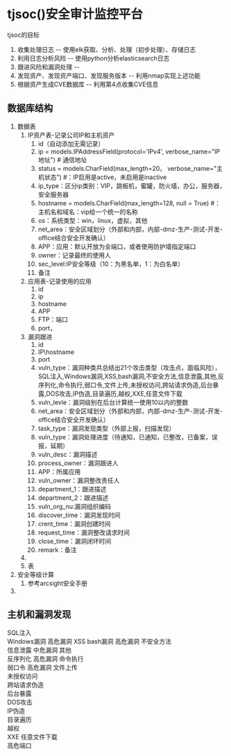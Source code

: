 # tjsoc()安全审计监控平台

tjsoc的目标

1. 收集处理日志 -- 使用elk获取、分析、处理（初步处理）、存储日志
2. 利用日志分析风险 -- 使用python分析elasticsearch日志
3. 跟进风险和漏洞处理 -- 
4. 发现资产、发现资产端口、发现服务版本 -- 利用nmap实现上述功能
5. 根据资产生成CVE数据库 -- 利用第4点收集CVE信息

## 数据库结构

1. 数据表
   1. IP资产表-记录公司IP和主机资产
      1. id（自动添加无需记录）
      2. ip = models.IPAddressField(protocol='IPv4', verbose_name="IP地址") # 通信地址
      3. status = models.CharField(max_length=20， verbose_name="主机状态") #：IP启用是active，未启用是inactive
      4. ip_type：区分ip类别：VIP，跳板机，蜜罐，防火墙，办公，服务器，安全服务器
      5. hostname = models.CharField(max_length=128, null = True) #：主机名和域名：vip给一个统一的名称
      6. os：系统类型：win，linux，虚拟，其他
      7. net_area：安全区域划分（外部和内部，内部-dmz-生产-测试-开发-office结合安全开发确认）
      8. APP：应用：默认开放为全端口，或者使用防护墙指定端口
      9. owner：记录最终的使用人
      10. sec_level:IP安全等级（10：为黑名单，1：为白名单）
      11. 备注
   2. 应用表-记录使用的应用
      1. id
      2. ip
      3. hostname
      4. APP
      5. FTP：端口
      6. port，
   3. 漏洞跟进
      1. id
      2. IP\hostname
      3. port
      4. vuln_type：漏洞种类共总结出21个攻击类型（攻击点，面临风险），SQL注入,Windows漏洞,XSS,bash漏洞,不安全方法,信息泄露,其他,反序列化,命令执行,弱口令,文件上传,未授权访问,跨站请求伪造,后台暴露,DOS攻击,IP伪造,目录遍历,越权,XXE,任意文件下载
      5. vuln_levle：漏洞级别在后台计算统一使用10以内的整数
      6. net_area：安全区域划分（外部和内部，内部-dmz-生产-测试-开发-office结合安全开发确认）
      7. task_type：漏洞发现类型（外部上报，扫描发现）
      8. vuln_type：漏洞处理进度（待通知，已通知，已整改，已备案，误报，延期）
      9. vuln_desc：漏洞描述
      10. process_owner：漏洞跟进人
      11. APP：所属应用 
      12. vuln_owner：漏洞整改责任人
      13. department_1：跟进描述
      14. department_2：跟进描述
      15. vuln_org_nu:漏洞组织编码
      16. discover_time：漏洞发现时间
      17. crent_time：漏洞创建时间
      18. request_time：漏洞整改请求时间
      19. close_time：漏洞闭环时间
      20. remark：备注
   4. 
   5. 表
2. 安全等级计算
   1. 参考arcsight安全手册
3. 

## 主机和漏洞发现





SQL注入	
Windows漏洞	高危漏洞
XSS	
bash漏洞	高危漏洞
不安全方法	
信息泄露	中危漏洞
其他	
反序列化	高危漏洞
命令执行	
弱口令	高危漏洞
文件上传	
未授权访问	
跨站请求伪造	
后台暴露	
DOS攻击	
IP伪造	
目录遍历	
越权	
XXE	
任意文件下载	
高危端口	